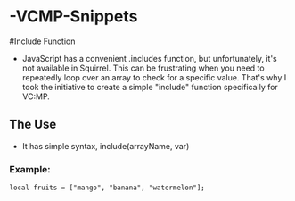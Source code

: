 # -VCMP-Snippets


#Include Function
- JavaScript has a convenient .includes function, but unfortunately, it's not available in Squirrel. This can be frustrating when you need to repeatedly loop over an array to check for a specific value. That's why I took the initiative to create a simple "include" function specifically for VC:MP.

## The Use
- It has simple syntax, include(arrayName, var)

### Example:
```local fruits = ["mango", "banana", "watermelon"];```

